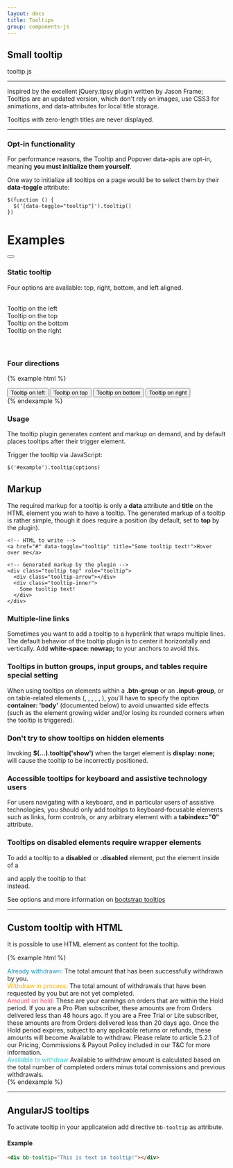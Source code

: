```yaml
---
layout: docs
title: Tooltips
group: components-js
---
```


## Small tooltip

tooltip.js

<hr>
Inspired by the excellent jQuery.tipsy plugin written by Jason Frame; Tooltips are an updated version, which don't rely on images, use CSS3 for animations, and data-attributes for local title storage.

Tooltips with zero-length titles are never displayed.
<hr>

### Opt-in functionality

For performance reasons, the Tooltip and Popover data-apis are opt-in, meaning **you must initialize them yourself**.

One way to initialize all tooltips on a page would be to select them by their **data-toggle** attribute:

	$(function () {
	  $('[data-toggle="tooltip"]').tooltip()
	})

# Examples


<div class="mb-20">
	<button class="button-action button-circle" type="submit" data-toggle="tooltip" data-placement="bottom" title="Send Shipping Label">
		<span class="icon bb-icon-cloud-download-o"></span>
	</button>
</div>

### Static tooltip

Four options are available: top, right, bottom, and left aligned.

<br>
<div class="row">
    <div class="col-sm-3">
        <div class="tooltip left in" role="tooltip">
            <div class="tooltip-arrow"></div>
            <div class="tooltip-inner">
                Tooltip on the left
            </div>
        </div>
    </div>
    <div class="col-sm-3">
        <div class="tooltip top in" role="tooltip">
            <div class="tooltip-arrow"></div>
            <div class="tooltip-inner">
                Tooltip on the top
            </div>
        </div>
    </div>
    <div class="col-sm-3">
        <div class="tooltip bottom in" role="tooltip">
            <div class="tooltip-arrow"></div>
            <div class="tooltip-inner">
                Tooltip on the bottom
            </div>
        </div>
    </div>
    <div class="col-sm-3">
        <div class="tooltip right in" role="tooltip">
            <div class="tooltip-arrow"></div>
            <div class="tooltip-inner">
                Tooltip on the right
            </div>
        </div>
    </div>
</div>
<br>
<br>

### Four directions

{% example html %}
<div class="fx fx-x-sb mb-20">
    <button type="button" class="button button-second" data-toggle="tooltip" data-placement="left" title="Tooltip on left" >Tooltip on left</button>
    <button type="button" class="button button-second" data-toggle="tooltip" data-placement="top" title="Tooltip on top">Tooltip on top</button>
    <button type="button" class="button button-second" data-toggle="tooltip" data-placement="bottom" title="Tooltip on bottom">Tooltip on bottom</button>
    <button type="button" class="button button-second" data-toggle="tooltip" data-placement="right" title="Tooltip on right">Tooltip on right</button>
</div>
{% endexample %}


### Usage

The tooltip plugin generates content and markup on demand, and by default places tooltips after their trigger element.

Trigger the tooltip via JavaScript:

	$('#example').tooltip(options)

## Markup

The required markup for a tooltip is only a **data** attribute and **title** on the HTML element you wish to have a tooltip. The generated markup of a tooltip is rather simple, though it does require a position (by default, set to **top** by the plugin).

	<!-- HTML to write -->
	<a href="#" data-toggle="tooltip" title="Some tooltip text!">Hover over me</a>

	<!-- Generated markup by the plugin -->
	<div class="tooltip top" role="tooltip">
	  <div class="tooltip-arrow"></div>
	  <div class="tooltip-inner">
	    Some tooltip text!
	  </div>
	</div>

### Multiple-line links

Sometimes you want to add a tooltip to a hyperlink that wraps multiple lines. The default behavior of the tooltip plugin is to center it horizontally and vertically. Add **white-space: nowrap;** to your anchors to avoid this.

### Tooltips in button groups, input groups, and tables require special setting

When using tooltips on elements within a **.btn-group** or an **.input-group**, or on table-related elements (**<td>**, **<th>**, **<tr>**, **<thead>**, **<tbody>**, **<tfoot>**), you'll have to specify the option **container: 'body'** (documented below) to avoid unwanted side effects (such as the element growing wider and/or losing its rounded corners when the tooltip is triggered).

### Don't try to show tooltips on hidden elements

Invoking **$(...).tooltip('show')** when the target element is **display: none;** will cause the tooltip to be incorrectly positioned.

### Accessible tooltips for keyboard and assistive technology users

For users navigating with a keyboard, and in particular users of assistive technologies, you should only add tooltips to keyboard-focusable elements such as links, form controls, or any arbitrary element with a **tabindex="0"** attribute.

### Tooltips on disabled elements require wrapper elements

To add a tooltip to a **disabled** or **.disabled** element, put the element inside of a **<div>** and apply the tooltip to that **<div>** instead.


See options and more information on [bootstrap tooltips](http://getbootstrap.com/javascript/#tooltips "The bootstrap tooltip info")

---

## Custom tooltip with HTML

It is possible to use HTML element as content fot the tooltip.

{% example html %}
<div class="position-r ptb-30">
    <div class="balance-chart-help">
        <i class="icon bb-icon-help-in-o-tiny balance-help-icon"></i>
        <div class="help-tooltip">
            <div class="tooltip-arrow"></div>
            <div class="tooltip-text">
                <div class="stat-info">
                    <span class="stat-title" style="color: rgb(22, 145, 183);">Already withdrawn:</span>
                    <span class="stat-message">The total amount that has been successfully withdrawn by you.</span>
                </div>
                <div class="stat-info" ng-repeat="stat in balance.chartDataStats">
                    <span class="stat-title" style="color: rgb(255, 174, 0);">Withdraw in process:</span>
                    <span class="stat-message">The total amount of withdrawals that have been requested by you but are not yet completed.</span>
                </div>
                <div class="stat-info ng-scope">
                    <span class="stat-title" style="color: rgb(252, 74, 100);">Amount on hold:</span>
                    <span class="stat-message">These are your earnings on orders that are within the Hold period. If you are a Pro Plan subscriber, these amounts are from Orders delivered less than 48 hours ago. If you are a Free Trial or Lite subscriber, these amounts are from Orders delivered less than &#8203;20 days ago. Once the Hold period expires, subject to any applicable returns or refunds, these amounts will become Available to withdraw.&#8203; Please relate to article 5.2.1 of our Pricing, Commissions &amp; Payout Policy included in our T&amp;C &#8203;for more information.</span>
                </div>
                <div class="stat-info ng-scope">
                    <span class="stat-title" style="color: rgb(57, 198, 197);">Available to withdraw</span>
                    <span class="stat-message">Available to withdraw amount is calculated based on the total number of completed orders minus total commissions and previous withdrawals.</span>
                </div>
            </div>
        </div>
    </div>
</div>
{% endexample %}

---

## AngularJS tooltips

To activate tooltip in your applicateion add directive `bb-tooltip` as attribute.

#### Example 

```html
<div bb-tooltip="This is text in tooltip!"></div>
```